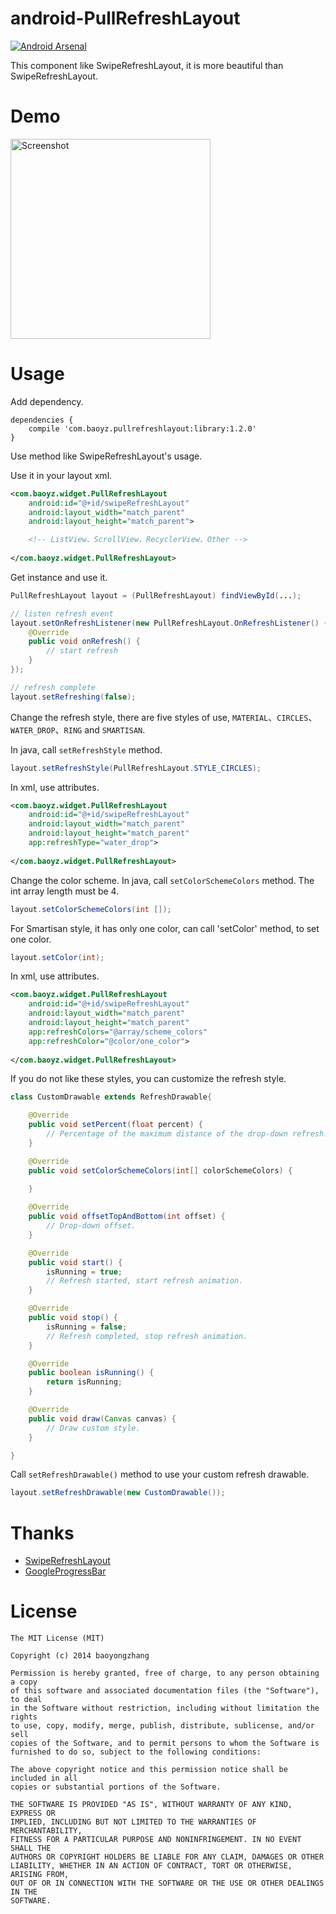 android-PullRefreshLayout
=========================

[![Android Arsenal](https://img.shields.io/badge/Android%20Arsenal-android--PullRefreshLayout-brightgreen.svg?style=flat)](https://android-arsenal.com/details/1/1084)

This component like SwipeRefreshLayout, it is more beautiful than SwipeRefreshLayout.

# Demo
<p>
   <img src="https://raw.githubusercontent.com/baoyongzhang/android-PullRefreshLayout/master/demo.gif" width="320" alt="Screenshot"/>
</p>

# Usage

Add dependency.

```
dependencies {
    compile 'com.baoyz.pullrefreshlayout:library:1.2.0'
}
```

Use method like SwipeRefreshLayout's usage.  

Use it in your layout xml.

```xml 
<com.baoyz.widget.PullRefreshLayout
    android:id="@+id/swipeRefreshLayout"
    android:layout_width="match_parent"
    android:layout_height="match_parent">

	<!-- ListView、ScrollView、RecyclerView、Other -->
	
</com.baoyz.widget.PullRefreshLayout>

```

Get instance and use it.

```java
PullRefreshLayout layout = (PullRefreshLayout) findViewById(...);

// listen refresh event
layout.setOnRefreshListener(new PullRefreshLayout.OnRefreshListener() {
    @Override
    public void onRefresh() {
        // start refresh
    }
});

// refresh complete 
layout.setRefreshing(false);

```

Change the refresh style, there are five styles of use, `MATERIAL`、`CIRCLES`、 `WATER_DROP`、`RING` and `SMARTISAN`.  

In java, call `setRefreshStyle` method.

```java
layout.setRefreshStyle(PullRefreshLayout.STYLE_CIRCLES);

```

In xml, use attributes.

```xml
<com.baoyz.widget.PullRefreshLayout
    android:id="@+id/swipeRefreshLayout"
    android:layout_width="match_parent"
    android:layout_height="match_parent"
	app:refreshType="water_drop">
	
</com.baoyz.widget.PullRefreshLayout>

```
 
Change the color scheme.
In java, call `setColorSchemeColors` method. The int array length must be 4.

```java
layout.setColorSchemeColors(int []);

```

For Smartisan style, it has only one color, can call 'setColor' method, to set one color.

```java
layout.setColor(int);
```

In xml, use attributes.

```xml
<com.baoyz.widget.PullRefreshLayout
    android:id="@+id/swipeRefreshLayout"
    android:layout_width="match_parent"
    android:layout_height="match_parent"
    app:refreshColors="@array/scheme_colors"
    app:refreshColor="@color/one_color">
	
</com.baoyz.widget.PullRefreshLayout>

```

If you do not like these styles, you can customize the refresh style.

```java
class CustomDrawable extends RefreshDrawable{

    @Override
    public void setPercent(float percent) {
        // Percentage of the maximum distance of the drop-down refresh.
    }

    @Override
    public void setColorSchemeColors(int[] colorSchemeColors) {
        
    }

    @Override
    public void offsetTopAndBottom(int offset) {
        // Drop-down offset.
    }

    @Override
    public void start() {
        isRunning = true;
        // Refresh started, start refresh animation.
    }

    @Override
    public void stop() {
        isRunning = false;
        // Refresh completed, stop refresh animation.
    }

    @Override
    public boolean isRunning() {
        return isRunning;
    }

    @Override
    public void draw(Canvas canvas) {
        // Draw custom style.
    }

}

```

Call `setRefreshDrawable()` method to use your custom refresh drawable.

```java
layout.setRefreshDrawable(new CustomDrawable());
```

# Thanks

* [SwipeRefreshLayout](https://developer.android.com/reference/android/support/v4/widget/SwipeRefreshLayout.html)
* [GoogleProgressBar](https://github.com/jpardogo/GoogleProgressBar) 

License
=======

    The MIT License (MIT)

	Copyright (c) 2014 baoyongzhang

	Permission is hereby granted, free of charge, to any person obtaining a copy
	of this software and associated documentation files (the "Software"), to deal
	in the Software without restriction, including without limitation the rights
	to use, copy, modify, merge, publish, distribute, sublicense, and/or sell
	copies of the Software, and to permit persons to whom the Software is
	furnished to do so, subject to the following conditions:

	The above copyright notice and this permission notice shall be included in all
	copies or substantial portions of the Software.

	THE SOFTWARE IS PROVIDED "AS IS", WITHOUT WARRANTY OF ANY KIND, EXPRESS OR
	IMPLIED, INCLUDING BUT NOT LIMITED TO THE WARRANTIES OF MERCHANTABILITY,
	FITNESS FOR A PARTICULAR PURPOSE AND NONINFRINGEMENT. IN NO EVENT SHALL THE
	AUTHORS OR COPYRIGHT HOLDERS BE LIABLE FOR ANY CLAIM, DAMAGES OR OTHER
	LIABILITY, WHETHER IN AN ACTION OF CONTRACT, TORT OR OTHERWISE, ARISING FROM,
	OUT OF OR IN CONNECTION WITH THE SOFTWARE OR THE USE OR OTHER DEALINGS IN THE
	SOFTWARE.


